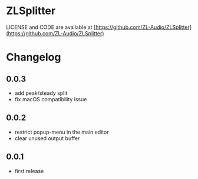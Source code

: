# ZLSplitter

LICENSE and CODE are available at [https://github.com/ZL-Audio/ZLSplitter](https://github.com/ZL-Audio/ZLSplitter)

# Changelog

## 0.0.3

- add peak/steady split
- fix macOS compatibility issue

## 0.0.2

- restrict popup-menu in the main editor
- clear unused output buffer

## 0.0.1

- first release